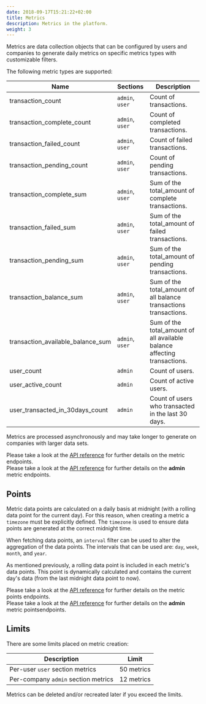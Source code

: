 ```yaml
---
date: 2018-09-17T15:21:22+02:00
title: Metrics
description: Metrics in the platform.
weight: 3
---
```


Metrics are data collection objects that can be configured by users and companies to generate daily metrics on specific metrics types with customizable filters.

The following metric types are supported:

Name | Sections |Description
---|---|---
transaction_count | `admin`, `user` | Count of transactions.
transaction_complete_count | `admin`, `user` | Count of completed transactions.
transaction_failed_count | `admin`, `user` | Count of failed transactions.
transaction_pending_count | `admin`, `user` | Count of pending transactions.
transaction_complete_sum | `admin`, `user` | Sum of the total_amount of complete transactions.
transaction_failed_sum | `admin`, `user` | Sum of the total_amount of failed transactions.
transaction_pending_sum | `admin`, `user` | Sum of the total_amount of pending transactions.
transaction_balance_sum | `admin`, `user` | Sum of the total_amount of all balance transactions transactions.
transaction_available_balance_sum | `admin`, `user` | Sum of the total_amount of all available balance affecting transactions.
user_count | `admin` | Count of users.
user_active_count | `admin` | Count of active users.
user_transacted_in_30days_count | `admin` | Count of users who transacted in the last 30 days.

Metrics are processed asynchronously and may take longer to generate on companies with larger data sets.

<aside class="notice">
	Please take a look at the <a href="https://api.rehive.com/?api=rehive-platform-api#tag/metrics/GET/3/metrics/" target="_blank">API reference</a> for further details on the metric endpoints.
</aside>

<aside class="notice">
	Please take a look at the <a href="https://api.rehive.com/?api=rehive-platform-admin-api#tag/metrics/GET/3/admin/metrics/" target="_blank">API reference</a> for further details on the <strong>admin</strong> metric endpoints.
</aside>

## Points

Metric data points are calculated on a daily basis at midnight (with a rolling data point for the current day). For this reason, when creating a metric a `timezone` must be explicitly defined. The `timezone` is used to ensure data points are generated at the correct midnight time.

When fetching data points, an `interval` filter can be used to alter the aggregation of the data points. The intervals that can be used are: `day`, `week`, `month`, and `year`.

As mentioned previously, a rolling data point is included in each metric's data points. This point is dynamically calculated and contains the current day's data (from the last midnight data point to now).

<aside class="notice">
	Please take a look at the <a href="https://api.rehive.com/?api=rehive-platform-api#tag/metrics/GET/3/metrics/{identifier}/points/" target="_blank">API reference</a> for further details on the metric points endpoints.
</aside>

<aside class="notice">
	Please take a look at the <a href="https://api.rehive.com/?api=rehive-platform-admin-api#tag/metrics/GET/3/admin/metrics/{identifier}/points/" target="_blank">API reference</a> for further details on the <strong>admin</strong> metric pointsendpoints.
</aside>

## Limits

There are some limits placed on metric creation:

Description | Limit
---|---
Per-user `user` section metrics | 50 metrics
Per-company `admin` section metrics | 12 metrics

Metrics can be deleted and/or recreated later if you exceed the limits.
